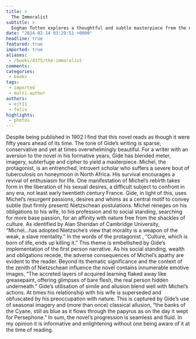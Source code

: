 ```yaml
---
title: >
  The Immoralist
subtitle: >
  Eoghan Totten explores a thoughtful and subtle masterpiece from the early 1900s
date: "2014-02-14 03:29:51 +0000"
headline: true
featured: true
imported: true
aliases:
 - /books/4375/the-immoralist
comments:
categories:
 - books
tags:
 - imported
 - multi-author
authors:
 - ejt11
 - felix
highlights:
 - photos
---
```


Despite being published in 1902 I find that this novel reads as though it were fifty years ahead of its time. The tone of Gide’s writing is sparse, conservative and yet at times overwhelmingly beautiful. For a writer with an aversion to the novel in his formative years, Gide has blended meter, imagery, subterfuge and cipher to yield a masterpiece. Michel, the protagonist, is an entrenched, introvert scholar who suffers a severe bout of tuberculosis on honeymoon in North Africa. His survival encourages a revival of enthusiasm for life. One manifestation of Michel’s rebirth takes form in the liberation of his sexual desires, a difficult subject to confront in any era, not least early twentieth century France. Gide, in light of this, uses Michel’s resurgent passions, desires and whims as a central motif to convey subtle (but firmly present) Nietzschean postulations. Michel reneges on his obligations to his wife, to his profession and to social standing, searching for more base passion, for an affinity with nature free from the shackles of culture. As identified by Alan Sheridan of Cambridge University, “Michel...has adopted Nietzsche’s view that morality is a weapon of the weak, a slave mentality.” In the words of the protagonist , “Culture, which is born of life, ends up killing it.” This theme is embellished by Gide’s implementation of the first person narrative. As his social standing, wealth and obligations recede, the adverse consequences of Michel’s apathy are evident to the reader. Beyond its thematic significance and the context of the zenith of Nietzschean influence the novel contains innumerable emotive images, “The accreted layers of acquired learning flaked away like greasepaint, offering glimpses of bare flesh, the real person hidden underneath.” Gide’s utilisation of simile and allusion blend well with Michel’s actions. At times his relationship with his wife is superseded and obfuscated by his preoccupation with nature. This is captured by Gide’s use of seasonal imagery and (more than once) classical allusion, “the banks of the Cyane, still as blue as it flows through the papyrus as on the day it wept for Persephone.” In sum, the novel’s progression is seamless and fluid. In my opinion it is informative and enlightening without one being aware of it at the time of reading.
